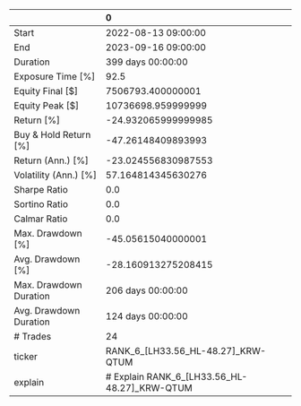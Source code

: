 |                        | 0                                            |
|:-----------------------|:---------------------------------------------|
| Start                  | 2022-08-13 09:00:00                          |
| End                    | 2023-09-16 09:00:00                          |
| Duration               | 399 days 00:00:00                            |
| Exposure Time [%]      | 92.5                                         |
| Equity Final [$]       | 7506793.400000001                            |
| Equity Peak [$]        | 10736698.959999999                           |
| Return [%]             | -24.932065999999985                          |
| Buy & Hold Return [%]  | -47.26148409893993                           |
| Return (Ann.) [%]      | -23.024556830987553                          |
| Volatility (Ann.) [%]  | 57.164814345630276                           |
| Sharpe Ratio           | 0.0                                          |
| Sortino Ratio          | 0.0                                          |
| Calmar Ratio           | 0.0                                          |
| Max. Drawdown [%]      | -45.05615040000001                           |
| Avg. Drawdown [%]      | -28.160913275208415                          |
| Max. Drawdown Duration | 206 days 00:00:00                            |
| Avg. Drawdown Duration | 124 days 00:00:00                            |
| # Trades               | 24                                           |
| ticker                 | RANK_6_[LH33.56_HL-48.27]_KRW-QTUM           |
| explain                | # Explain RANK_6_[LH33.56_HL-48.27]_KRW-QTUM |